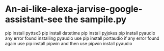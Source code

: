 # An-ai-like-alexa-jarvise-google-assistant-see the sampile.py
pip install pyttsx3
pip install datetime
pip install pyjokes
pip install pyaudio any error found installing pyaudio use pip install portaudio if any error found again use pip install pipwin and then use pipwin install pyaudio 
